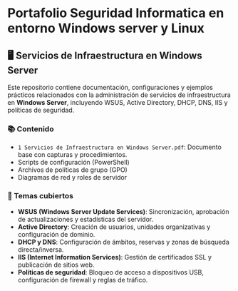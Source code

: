 # Portafolio Seguridad Informatica en entorno Windows server y Linux
## 🖥️ Servicios de Infraestructura en Windows Server

Este repositorio contiene documentación, configuraciones y ejemplos prácticos relacionados con la administración de servicios de infraestructura en **Windows Server**, incluyendo WSUS, Active Directory, DHCP, DNS, IIS y políticas de seguridad.

### 📚 Contenido

- `1 Servicios de Infraestructura en Windows Server.pdf`: Documento base con capturas y procedimientos.
- Scripts de configuración (PowerShell)
- Archivos de políticas de grupo (GPO)
- Diagramas de red y roles de servidor

### 🧩 Temas cubiertos

- **WSUS (Windows Server Update Services)**: Sincronización, aprobación de actualizaciones y estadísticas del servidor.
- **Active Directory**: Creación de usuarios, unidades organizativas y configuración de dominio.
- **DHCP y DNS**: Configuración de ámbitos, reservas y zonas de búsqueda directa/inversa.
- **IIS (Internet Information Services)**: Gestión de certificados SSL y publicación de sitios web.
- **Políticas de seguridad**: Bloqueo de acceso a dispositivos USB, configuración de firewall y reglas de tráfico.
